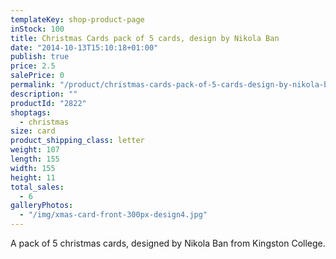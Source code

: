 ```yaml
---
templateKey: shop-product-page
inStock: 100
title: Christmas Cards pack of 5 cards, design by Nikola Ban
date: "2014-10-13T15:10:18+01:00"
publish: true
price: 2.5
salePrice: 0
permalink: "/product/christmas-cards-pack-of-5-cards-design-by-nikola-ban"
description: ""
productId: "2822"
shoptags:
  - christmas
size: card
product_shipping_class: letter
weight: 107
length: 155
width: 155
height: 11
total_sales:
  - 6
galleryPhotos:
  - "/img/xmas-card-front-300px-design4.jpg"
---
```


A pack of 5 christmas cards, designed by Nikola Ban from Kingston College.
